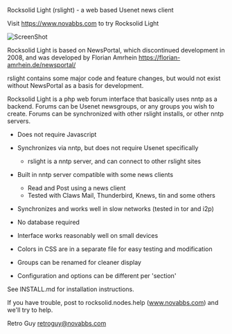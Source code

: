 Rocksolid Light (rslight) - a web based Usenet news client

Visit https://www.novabbs.com to try Rocksolid Light

![ScreenShot](https://www.novabbs.com/images/rslight-480.png)

Rocksolid Light is based on NewsPortal, which discontinued development in 2008, and was 
developed by Florian Amrhein https://florian-amrhein.de/newsportal/ 

rslight contains some major code and feature changes, but would not exist 
without NewsPortal as a basis for development.

Rocksolid Light is a php web forum interface that basically uses nntp as a backend. 
Forums can be Usenet newsgroups, or any groups you wish to create. Forums can be 
synchronized with other rslight installs, or other nntp servers.

* Does not require Javascript
* Synchronizes via nntp, but does not require Usenet specifically
  * rslight is a nntp server, and can connect to other rslight sites
* Built in nntp server compatible with some news clients
  * Read and Post using a news client
  * Tested with Claws Mail, Thunderbird, Knews, tin and some others
* Synchronizes and works well in slow networks (tested in tor and i2p)
* No database required

* Interface works reasonably well on small devices
* Colors in CSS are in a separate file for easy testing and modification
* Groups can be renamed for cleaner display
* Configuration and options can be different per 'section'

See INSTALL.md for installation instructions.

If you have trouble, post to rocksolid.nodes.help (www.novabbs.com) and we'll try to help.

Retro Guy retroguy@novabbs.com